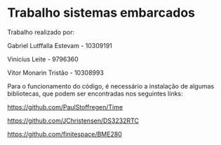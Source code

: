 # Trabalho sistemas embarcados

Trabalho realizado por:

Gabriel Lutffalla Estevam - 10309191

Vinicius Leite - 9796360

Vitor Monarin Tristão - 10308993

Para o funcionamento do código, é necessário a instalação de algumas bibliotecas, que podem ser encontradas nos seguintes links:

https://github.com/PaulStoffregen/Time

https://github.com/JChristensen/DS3232RTC

https://github.com/finitespace/BME280

